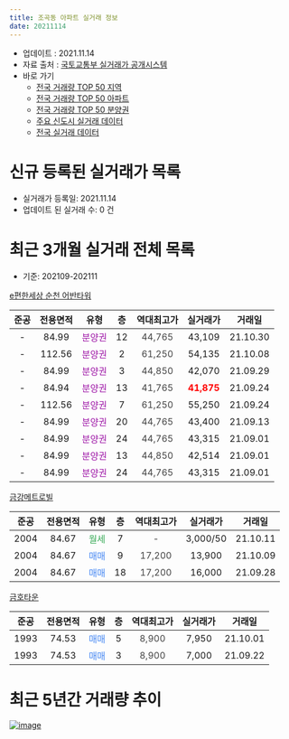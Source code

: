 ```yaml
---
title: 조곡동 아파트 실거래 정보
date: 20211114
---
```


* 업데이트 : 2021.11.14
* 자료 출처 : [국토교통부 실거래가 공개시스템](http://rt.molit.go.kr)
* 바로 가기
    * [전국 거래량 TOP 50 지역](https://apt-info.github.io/apt-trade-info/tr)
    * [전국 거래량 TOP 50 아파트](https://apt-info.github.io/apt-trade-info/ta)
    * [전국 거래량 TOP 50 분양권](https://apt-info.github.io/apt-trade-info/tb)
    * [주요 신도시 실거래 데이터](https://apt-info.github.io/apt-trade-info/newtown)
    * [전국 실거래 데이터](https://apt-info.github.io/apt-trade-info/all)



<script async src="https://pagead2.googlesyndication.com/pagead/js/adsbygoogle.js"></script>
<!-- 기본광고 -->
<ins class="adsbygoogle"
     style="display:block"
     data-ad-client="ca-pub-1142216861245946"
     data-ad-slot="4805727019"
     data-ad-format="auto"
     data-full-width-responsive="true"></ins>
<script>
     (adsbygoogle = window.adsbygoogle || []).push({});
</script>


# 신규 등록된 실거래가 목록

* 실거래가 등록일: 2021.11.14
* 업데이트 된 실거래 수: 0 건




<script async src="https://pagead2.googlesyndication.com/pagead/js/adsbygoogle.js"></script>
<!-- 기본광고 -->
<ins class="adsbygoogle"
     style="display:block"
     data-ad-client="ca-pub-1142216861245946"
     data-ad-slot="4805727019"
     data-ad-format="auto"
     data-full-width-responsive="true"></ins>
<script>
     (adsbygoogle = window.adsbygoogle || []).push({});
</script>


# 최근 3개월 실거래 전체 목록
* 기준: 202109-202111


[e편한세상 순천 어반타워](https://search.naver.com/search.naver?query=e%ED%8E%B8%ED%95%9C%EC%84%B8%EC%83%81+%EC%88%9C%EC%B2%9C+%EC%96%B4%EB%B0%98%ED%83%80%EC%9B%8C)

|준공|전용면적|유형|층|역대최고가|실거래가|거래일|
|:---:|:---:|:---:|:---:|:---:|:---:|:---:|
|-|84.99|<span style="color:#9C11A5">분양권</span>|12|<span style="color:#444444">44,765</span>|43,109|21.10.30|
|-|112.56|<span style="color:#9C11A5">분양권</span>|2|<span style="color:#444444">61,250</span>|54,135|21.10.08|
|-|84.99|<span style="color:#9C11A5">분양권</span>|3|<span style="color:#444444">44,850</span>|42,070|21.09.29|
|-|84.94|<span style="color:#9C11A5">분양권</span>|13|<span style="color:#444444">41,765</span>|<b><span style="color:#FF0000">41,875</span></b>|21.09.24|
|-|112.56|<span style="color:#9C11A5">분양권</span>|7|<span style="color:#444444">61,250</span>|55,250|21.09.24|
|-|84.99|<span style="color:#9C11A5">분양권</span>|20|<span style="color:#444444">44,765</span>|43,400|21.09.13|
|-|84.99|<span style="color:#9C11A5">분양권</span>|24|<span style="color:#444444">44,765</span>|43,315|21.09.01|
|-|84.99|<span style="color:#9C11A5">분양권</span>|13|<span style="color:#444444">44,850</span>|42,514|21.09.01|
|-|84.99|<span style="color:#9C11A5">분양권</span>|24|<span style="color:#444444">44,765</span>|43,315|21.09.01|

[금강메트로빌](https://search.naver.com/search.naver?query=%EA%B8%88%EA%B0%95%EB%A9%94%ED%8A%B8%EB%A1%9C%EB%B9%8C)

|준공|전용면적|유형|층|역대최고가|실거래가|거래일|
|:---:|:---:|:---:|:---:|:---:|:---:|:---:|
|2004|84.67|<span style="color:#34A853">월세</span>|7|<span style="color:#444444">-</span>|3,000/50|21.10.11|
|2004|84.67|<span style="color:#4285F3">매매</span>|9|<span style="color:#444444">17,200</span>|13,900|21.10.09|
|2004|84.67|<span style="color:#4285F3">매매</span>|18|<span style="color:#444444">17,200</span>|16,000|21.09.28|

[금호타운](https://search.naver.com/search.naver?query=%EA%B8%88%ED%98%B8%ED%83%80%EC%9A%B4)

|준공|전용면적|유형|층|역대최고가|실거래가|거래일|
|:---:|:---:|:---:|:---:|:---:|:---:|:---:|
|1993|74.53|<span style="color:#4285F3">매매</span>|5|<span style="color:#444444">8,900</span>|7,950|21.10.01|
|1993|74.53|<span style="color:#4285F3">매매</span>|3|<span style="color:#444444">8,900</span>|7,000|21.09.22|



<script async src="https://pagead2.googlesyndication.com/pagead/js/adsbygoogle.js"></script>
<!-- 기본광고 -->
<ins class="adsbygoogle"
     style="display:block"
     data-ad-client="ca-pub-1142216861245946"
     data-ad-slot="4805727019"
     data-ad-format="auto"
     data-full-width-responsive="true"></ins>
<script>
     (adsbygoogle = window.adsbygoogle || []).push({});
</script>


# 최근 5년간 거래량 추이


<div style="width:100%;">
    <canvas id="deal_progress" height="200"></canvas>
</div>

<script>
new Chart(document.getElementById("deal_progress"), {
    type: 'line',
    data: {
        labels: ['16.01','16.02','16.03','16.04','16.05','16.06','16.07','16.08','16.09','16.10','16.11','16.12','17.01','17.02','17.03','17.04','17.05','17.06','17.07','17.08','17.09','17.10','17.11','17.12','18.01','18.02','18.03','18.04','18.05','18.06','18.07','18.08','18.09','18.10','18.11','18.12','19.01','19.02','19.03','19.04','19.05','19.06','19.07','19.08','19.09','19.10','19.11','19.12','20.01','20.02','20.03','20.04','20.05','20.06','20.07','20.08','20.09','20.10','20.11','20.12','21.01','21.02','21.03','21.04','21.05','21.06','21.07','21.08','21.09','21.10'],
        datasets: [{
            label: '매매/분양권',
            data: [53,5,4,2,2,9,10,32,10,5,2,4,3,4,5,2,5,7,3,8,5,2,5,3,5,4,4,5,3,2,3,6,3,5,2,2,3,3,7,5,6,1,5,6,0,5,3,6,3,9,4,8,8,11,13,9,7,8,15,164,35,31,10,11,18,5,4,8,9,4],
            borderColor: "rgba(66, 133, 243, 1)",
            backgroundColor: "rgba(66, 133, 243, 0.05)",
            borderWidth: 1,
            pointRadius: 0,
            fill: false,
            lineTension: 0
        },{
            label: '전/월세',
            data: [2,0,3,5,3,0,2,1,2,17,2,0,9,4,1,2,2,3,5,5,5,1,5,1,3,4,3,3,3,0,0,4,3,12,1,3,8,0,2,1,0,4,4,1,6,1,7,1,4,1,1,0,2,2,1,2,2,3,2,0,0,2,2,0,0,1,1,1,0,1],
            borderColor: "rgba(255, 90, 0, 1)",
            backgroundColor: "rgba(255, 90, 0, 0.05)",
            borderWidth: 1,
            pointRadius: 0,
            fill: false,
            lineTension: 0
        },{
            label: '합계',
            data: [55,5,7,7,5,9,12,33,12,22,4,4,12,8,6,4,7,10,8,13,10,3,10,4,8,8,7,8,6,2,3,10,6,17,3,5,11,3,9,6,6,5,9,7,6,6,10,7,7,10,5,8,10,13,14,11,9,11,17,164,35,33,12,11,18,6,5,9,9,5],
            borderColor: "rgba(0, 0, 0, 1)",
            backgroundColor: "rgba(0, 0, 0, 0.03)",
            borderWidth: 0.1,
            pointRadius: 0,
            fill: true,
            lineTension: 0
        }
        ]
    },
    options: {
        responsive: true,
        title: {
            display: false
        },
        tooltips: {
            mode: 'index',
            intersect: false
        },
        hover: {
            mode: 'nearest',
            intersect: true
        },
        scales: {
            xAxes: [{
                display: true,
                scaleLabel: {
                    display: true,
                    labelString: '년/월'
                }
            }],
            yAxes: [{
                display: true,
                ticks: {
                    suggestedMin: 0,
                },
                scaleLabel: {
                    display: true,
                    labelString: '실거래 수'
                }
            }]
        }
    }
});

</script>


[![image](https://apt-info.github.io/images/2020-01-03-apt-trade-info/1024x500.png)](https://play.google.com/store/apps/details?id=com.aptinfo.apttradeinfo)

